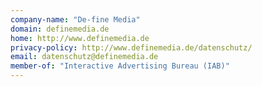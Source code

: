 ```yaml
---
company-name: "De-fine Media"
domain: definemedia.de
home: http://www.definemedia.de
privacy-policy: http://www.definemedia.de/datenschutz/
email: datenschutz@definemedia.de
member-of: "Interactive Advertising Bureau (IAB)"
---
```




